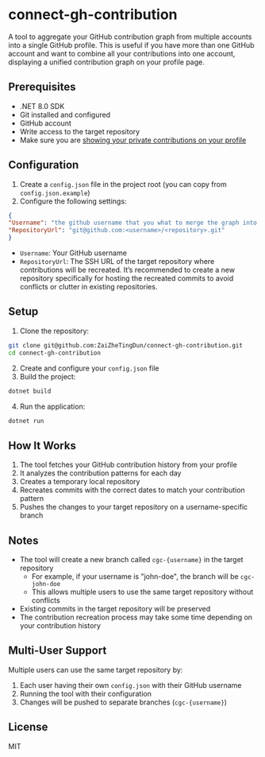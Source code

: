 # connect-gh-contribution

A tool to aggregate your GitHub contribution graph from multiple accounts into a single GitHub profile. This is useful if you have more than one GitHub account and want to combine all your contributions into one account, displaying a unified contribution graph on your profile page.

## Prerequisites

- .NET 8.0 SDK
- Git installed and configured
- GitHub account
- Write access to the target repository
- Make sure you are [showing your private contributions on your profile](https://docs.github.com/en/account-and-profile/setting-up-and-managing-your-github-profile/managing-contribution-settings-on-your-profile/showing-your-private-contributions-and-achievements-on-your-profile#changing-the-visibility-of-your-private-contributions)

## Configuration

1. Create a `config.json` file in the project root (you can copy from `config.json.example`)
2. Configure the following settings:
```json
{
"Username": "the github username that you what to merge the graph into your current account",
"RepositoryUrl": "git@github.com:<username>/<repository>.git"
}
```

- `Username`: Your GitHub username
- `RepositoryUrl`: The SSH URL of the target repository where contributions will be recreated. It’s recommended to create a new repository specifically for hosting the recreated commits to avoid conflicts or clutter in existing repositories.

## Setup

1. Clone the repository:
```bash
git clone git@github.com:ZaiZheTingDun/connect-gh-contribution.git
cd connect-gh-contribution
```
2. Create and configure your `config.json` file
3. Build the project:
```bash
dotnet build
```
4. Run the application:
```bash
dotnet run
```

## How It Works

1. The tool fetches your GitHub contribution history from your profile
2. It analyzes the contribution patterns for each day
3. Creates a temporary local repository
4. Recreates commits with the correct dates to match your contribution pattern
5. Pushes the changes to your target repository on a username-specific branch

## Notes

- The tool will create a new branch called `cgc-{username}` in the target repository
  - For example, if your username is "john-doe", the branch will be `cgc-john-doe`
  - This allows multiple users to use the same target repository without conflicts
- Existing commits in the target repository will be preserved
- The contribution recreation process may take some time depending on your contribution history

## Multi-User Support

Multiple users can use the same target repository by:
1. Each user having their own `config.json` with their GitHub username
2. Running the tool with their configuration
3. Changes will be pushed to separate branches (`cgc-{username}`)

## License

MIT
